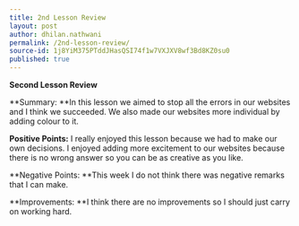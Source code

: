 ```yaml
---
title: 2nd Lesson Review
layout: post
author: dhilan.nathwani
permalink: /2nd-lesson-review/
source-id: 1j8YiM375PTddJHasQSI74f1w7VXJXV8wf3Bd8KZ0su0
published: true
---
```

**Second Lesson Review**

**Summary: **In this lesson we aimed to stop all the errors in our websites and I think we succeeded. We also made our websites more individual by adding colour to it.

**Positive Points:** I really enjoyed this lesson because we had to make our own decisions. I enjoyed adding more excitement to our websites because there is no wrong answer so you can be as creative as you like. 

 

**Negative Points: **This week I do not think there was negative remarks that I can make.

**Improvements: **I think there are no improvements so I should just carry on working hard.

